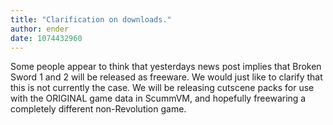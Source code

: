 ```yaml
---
title: "Clarification on downloads."
author: ender
date: 1074432960
---
```


Some people appear to think that yesterdays news post implies that Broken Sword 1 and 2 will be released as freeware. We would just like to clarify that this is not currently the case. We will be releasing cutscene packs for use with the ORIGINAL game data in ScummVM, and hopefully freewaring a completely different non-Revolution game.
